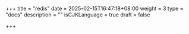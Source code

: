 +++
title = "redis"
date = 2025-02-15T16:47:18+08:00
weight = 3
type = "docs"
description = ""
isCJKLanguage = true
draft = false

+++

> 
